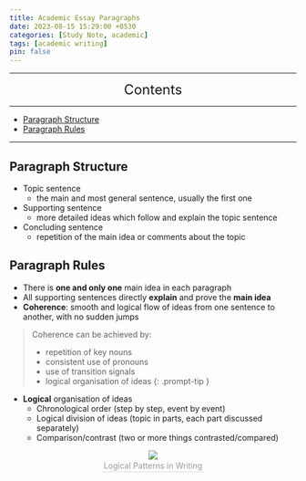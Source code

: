 ```yaml
---
title: Academic Essay Paragraphs
date: 2023-08-15 15:29:00 +0530
categories: [Study Note, academic]
tags: [academic writing]
pin: false
---
```


---
<center><font size='5'> Contents </font></center>

---

<!-- TOC -->
  * [Paragraph Structure](#paragraph-structure)
  * [Paragraph Rules](#paragraph-rules)
<!-- TOC -->

---

## Paragraph Structure

* Topic sentence
   * the main and most general sentence, usually the first one
* Supporting sentence
   * more detailed ideas which follow and explain the topic sentence
* Concluding sentence
   * repetition of the main idea or comments about the topic

## Paragraph Rules

* There is **one and only one** main idea in each paragraph
* All supporting sentences directly **explain** and prove the **main idea**
* **Coherence**: smooth and logical flow of ideas from one sentence to another, with no sudden jumps

>Coherence can be achieved by:
>* repetition of key nouns
>* consistent use of pronouns
>* use of transition signals
>* logical organisation of ideas
{: .prompt-tip }

* **Logical** organisation of ideas
   * Chronological order (step by step, event by event)
   * Logical division of ideas (topic in parts, each part discussed separately)
   * Comparison/contrast (two or more things contrasted/compared)

<center>
    <img class="image-style" 
    src="https://i.postimg.cc/GhkNQsds/fe7ddac50422b415d6ffd00e32f08b8.png">
    <br>
    <div style="color:orange; border-bottom: 1px solid #d9d9d9;
    display: inline-block;
    color: #999;
    padding: 2px;">Logical Patterns in Writing</div>
</center>
